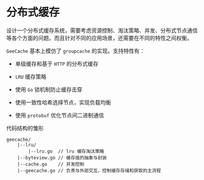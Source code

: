 # 分布式缓存

设计一个分布式缓存系统，需要考虑资源控制、淘汰策略、并发、分布式节点通信等各个方面的问题。而且针对不同的应用场景，还需要在不同的特性之间权衡。

`GeeCache` 基本上模仿了 `groupcache` 的实现。支持特性有：

- 单级缓存和基于 `HTTP` 的分布式缓存

- `LRU` 缓存策略

- 使用 `Go` 锁机制防止缓存击穿

- 使用一致性哈希选择节点，实现负载均衡

- 使用 `protobuf` 优化节点间二进制通信

代码结构的雏形

```
geecache/
    |--lru/
        |--lru.go  // lru 缓存淘汰策略
    |--byteview.go // 缓存值的抽象与封装
    |--cache.go    // 并发控制
    |--geecache.go // 负责与外部交互，控制缓存存储和获取的主流程
```